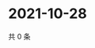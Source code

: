 # 2021-10-28

共 0 条

<!-- BEGIN WEIBO -->
<!-- 最后更新时间 Thu Oct 28 2021 03:11:51 GMT+0800 (China Standard Time) -->

<!-- END WEIBO -->
